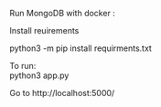 Run MongoDB with docker :



Install reuirements

python3 -m pip install requirments.txt

To run:  
python3 app.py  

Go to
http://localhost:5000/


